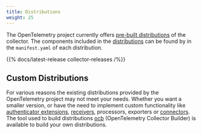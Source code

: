 ```yaml
---
title: Distributions
weight: 25
---
```


The OpenTelemetry project currently offers [pre-built distributions][] of the collector.
The components included in the [distributions][] can be found by in the `manifest.yaml`
of each distribution.

[pre-built distributions]:
  https://github.com/open-telemetry/opentelemetry-collector-releases/releases
[distributions]:
  https://github.com/open-telemetry/opentelemetry-collector-releases/tree/main/distributions

{{% docs/latest-release collector-releases /%}}

## Custom Distributions

For various reasons the existing distributions provided by the OpenTelemetry
project may not meet your needs. Whether you want a smaller version, or have the
need to implement custom functionality like
[authenticator extensions](../building/authenticator-extension),
[receivers](../building/receiver), processors, exporters or
[connectors](../building/connector). The tool used to build distributions
[ocb](../custom-collector) (OpenTelemetry Collector Builder) is available to
build your own distributions.
